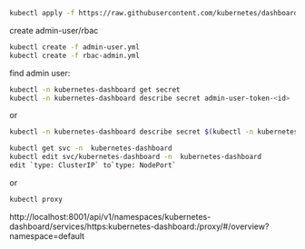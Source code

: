 ```sh
kubectl apply -f https://raw.githubusercontent.com/kubernetes/dashboard/v2.0.0/aio/deploy/recommended.yaml
```

create admin-user/rbac

```sh
kubectl create -f admin-user.yml
kubectl create -f rbac-admin.yml
```

find admin user:
```sh
kubectl -n kubernetes-dashboard get secret
kubectl -n kubernetes-dashboard describe secret admin-user-token-<id>
```

or
```sh
kubectl -n kubernetes-dashboard describe secret $(kubectl -n kubernetes-dashboard get secret  -o jsonpath='{.items[0].metadata.name}')
```

```sh
kubectl get svc -n  kubernetes-dashboard
kubectl edit svc/kubernetes-dashboard -n  kubernetes-dashboard
edit `type: ClusterIP` to`type: NodePort`
```
or

```sh
kubectl proxy
```
http://localhost:8001/api/v1/namespaces/kubernetes-dashboard/services/https:kubernetes-dashboard:/proxy/#/overview?namespace=default